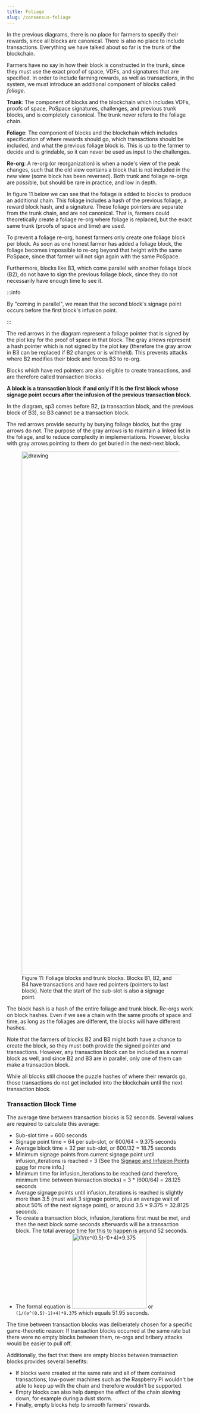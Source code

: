 ```yaml
---
title: Foliage
slug: /consensus-foliage
---
```


In the previous diagrams, there is no place for farmers to specify their rewards, since all blocks are canonical. There is also no place to include transactions. Everything we have talked about so far is the trunk of the blockchain.

Farmers have no say in how their block is constructed in the trunk, since they must use the exact proof of space, VDFs, and signatures that are specified. In order to include farming rewards, as well as transactions, in the system, we must introduce an additional component of blocks called _foliage_.

**Trunk**: The component of blocks and the blockchain which includes VDFs, proofs of space, PoSpace signatures, challenges, and previous trunk blocks, and is completely canonical. The trunk never refers to the foliage chain.

**Foliage**: The component of blocks and the blockchain which includes specification of where rewards should go, which transactions should be included, and what the previous foliage block is. This is up to the farmer to decide and is grindable, so it can never be used as input to the challenges.

**Re-org**: A re-org (or reorganization) is when a node's view of the peak changes, such that the old view contains a block that is not included in the new view (some block has been reversed). Both trunk and foliage re-orgs are possible, but should be rare in practice, and low in depth.

In figure 11 below we can see that the foliage is added to blocks to produce an additional chain. This foliage includes a hash of the previous foliage, a reward block hash, and a signature. These foliage pointers are separate from the trunk chain, and are not canonical. That is, farmers could theoretically create a foliage re-org where foliage is replaced, but the exact same trunk (proofs of space and time) are used.

To prevent a foliage re-org, honest farmers only create one foliage block per block. As soon as one honest farmer has added a foliage block, the foliage becomes impossible to re-org beyond that height with the same PoSpace, since that farmer will not sign again with the same PoSpace.

Furthermore, blocks like B3, which come parallel with another foliage block (B2), do not have to sign the previous foliage block, since they do not necessarily have enough time to see it.

:::info

By "coming in parallel", we mean that the second block's signage point occurs before the first block's infusion point.

:::

The red arrows in the diagram represent a foliage pointer that is signed by the plot key for the proof of space in that block. The gray arrows represent a hash pointer which is not signed by the plot key (therefore the gray arrow in B3 can be replaced if B2 changes or is withheld). This prevents attacks where B2 modifies their block and forces B3 to re-org.

Blocks which have red pointers are also eligible to create transactions, and are therefore called transaction blocks.

**A block is a transaction block if and only if it is the first block whose signage point occurs after the infusion of the previous transaction block.**

In the diagram, sp3 comes before B2, (a transaction block, and the previous block of B3), so B3 cannot be a transaction block.

The red arrows provide security by burying foliage blocks, but the gray arrows do not. The purpose of the gray arrows is to maintain a linked list in the foliage, and to reduce complexity in implementations. However, blocks with gray arrows pointing to them do get buried in the next-next block.

<figure>
<img src="/img/foliage.png" alt="drawing" width="1400"/>
<figcaption>
Figure 11: Foliage blocks and trunk blocks. Blocks B1, B2, and B4 have transactions and have red pointers (pointers to last block). Note that the start of the sub-slot is also a signage point.
</figcaption>
</figure>

The block hash is a hash of the entire foliage and trunk block. Re-orgs work on block hashes. Even if we see a chain with the same proofs of space and time, as long as the foliages are different, the blocks will have different hashes.

Note that the farmers of blocks B2 and B3 might both have a chance to create the block, so they must both provide the signed pointer and transactions. However, any transaction block can be included as a normal block as well, and since B2 and B3 are in parallel, only one of them can make a transaction block.

While all blocks still choose the puzzle hashes of where their rewards go, those transactions do not get included into the blockchain until the next transaction block.

### Transaction Block Time

The average time between transaction blocks is 52 seconds. Several values are required to calculate this average:

- Sub-slot time = 600 seconds
- Signage point time = 64 per sub-slot, or 600/64 = 9.375 seconds
- Average block time = 32 per sub-slot, or 600/32 = 18.75 seconds
- Minimum signage points from current signage point until infusion_iterations is reached = 3 (See the [Signage and Infusion Points page](/signage-and-infusion-points) for more info.)
- Minimum time for infusion_iterations to be reached (and therefore, minimum time between transaction blocks) = 3 \* (600/64) = 28.125 seconds
- Average signage points until infusion_iterations is reached is slightly more than 3.5 (must wait 3 signage points, plus an average wait of about 50% of the next signage point), or around 3.5 \* 9.375 = 32.8125 seconds.
- To create a transaction block, infusion_iterations first must be met, and then the next block some seconds afterwards will be a transaction block. The total average time for this to happen is around 52 seconds.
- The formal equation is <img src="/img/block-time-calc.png" alt="(1/(e^(0.5)-1)+4)*9.375" width="200" /> or `(1/(e^(0.5)-1)+4)*9.375` which equals 51.95 seconds.

The time between transaction blocks was deliberately chosen for a specific game-theoretic reason: If transaction blocks occurred at the same rate but there were no empty blocks between them, re-orgs and bribery attacks would be easier to pull off.

Additionally, the fact that there are empty blocks between transaction blocks provides several benefits:

- If blocks were created at the same rate and all of them contained transactions, low-power machines such as the Raspberry Pi wouldn't be able to keep up with the chain and therefore wouldn't be supported.
- Empty blocks can also help dampen the effect of the chain slowing down, for example during a dust storm.
- Finally, empty blocks help to smooth farmers' rewards.

